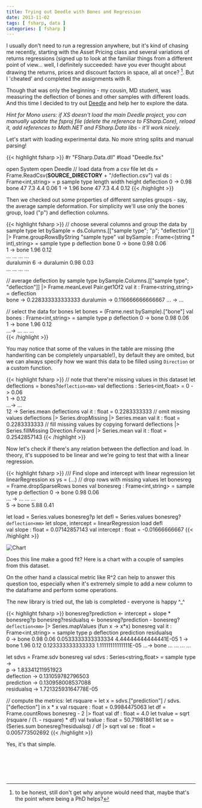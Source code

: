 ```yaml
---
title: Trying out Deedle with Bones and Regression
date: 2013-11-02
tags: [ fsharp, data ]
categories: [ fsharp ]
---
```

I usually don't need to run a regression anywhere, but it's kind of chasing me recently, starting with the Asset Pricing class and several variations of returns regressions (signed up to look at the familiar things from a different point of view... well, I definitely succeeded: have you ever thought about drawing the returns, prices and discount factors in space, all at once? [^1]. But I 'cheated' and completed the assignments with R.  

Though that was only the beginning - my cousin, MD student, was measuring the deflection of bones and other samples with different loads. And this time I decided to try out <a href="http://bluemountaincapital.github.io/Deedle/" title="Deedle: Exploratory data library for .NET" target="_blank">Deedle</a> and help her to explore the data.  

*Hint for Mono users: if XS doesn't load the main Deedle project, you can manually update the fsproj file (delete the reference to FSharp.Core), reload it, add references to Math.NET and FSharp.Data libs - it'll work nicely.*  

Let's start with loading experimental data. No more string splits and manual parsing!  

{{< highlight fsharp >}}
#r "FSharp.Data.dll"
#load "Deedle.fsx"

open System
open Deedle
// load data from a csv file
let ds = Frame.ReadCsv(__SOURCE_DIRECTORY__ + "/deflection.csv")
val ds : Frame<int,string> = 
        p         sample type length<mm> width<mm> height<mm> deflection<mm> 
  0  -> 0.98      bone        47         7.3       4.4        0.06 
  1  -> 1.96      bone        47         7.3       4.4        0.12 
{{< /highlight >}}


Then we checked out some properties of different samples groups - say, the average sample deformation. For simplicity we'll use only the bones group, load ("p") and deflection columns.  

{{< highlight fsharp >}}
// choose several columns and group the data by sample type
let bySample = 
    ds.Columns.[["sample type"; "p"; "deflection<mm>"]] 
    |> Frame.groupRowsByString "sample type"
val bySample : Frame<(string * int),string> =
                  sample type p         deflection<mm> 
  bone      0  -> bone        0.98      0.06           
            1  -> bone        1.96      0.12           
  ...      ...    ...         ...                      
  duralumin 6  -> duralumin   0.98      0.03           
  ...      ...    ...         ...                      

// average deflection by sample type
bySample.Columns.[["sample type"; "deflection<mm>"]] |> Frame.meanLevel Pair.get1Of2
val it : Frame<string,string> =
               deflection<mm>    
  bone      -> 0.228333333333333 
  duralumin -> 0.116666666666667 
  ...       -> ...               

// select the data for bones
let bones = (Frame.nest bySample).["bone"]
val bones : Frame<int,string> =
       sample type p         deflection<mm> 
 0  -> bone        0.98      0.06           
 1  -> bone        1.96      0.12           
 ...-> ...         ...       ...    
{{< /highlight >}}

You may notice that some of the values in the table are missing (the handwriting can be completely unparsable!), by default they are omited, but we can always specify how we want this data to be filled using `Direction` or a custom function.  

{{< highlight fsharp >}}
// note that there're missing values in this dataset
let deflections = bones?``deflection<mm>``
val deflections : Series<int,float> =
 0  -> 0.06      
 1  -> 0.12      
 ...-> ...       
 12 -> <missing> 
Series.mean deflections
 val it : float = 0.2283333333 
// omit missing values
deflections |> Series.dropMissing |> Series.mean
 val it : float = 0.2283333333 
// fill missing values by copying forward
deflections |> Series.fillMissing Direction.Forward |> Series.mean
 val it : float = 0.2542857143 
{{< /highlight >}}

Now let's check if there's any relation between the deflection and load. In theory, it's supposed to be linear and we're going to test that with a linear regression.  

{{< highlight fsharp >}}
/// Find slope and intercept with linear regression
let linearRegression xs ys = (...)
// drop rows with missing values
let bonesreg = Frame.dropSparseRows bones
val bonesreg : Frame<int,string> =
        sample type p    deflection<mm> 
   0 -> bone        0.98 0.06           
 ... -> ...         ...  ...            
   5 -> bone        5.88 0.41           

let load = Series.values bonesreg?p
let defl = Series.values bonesreg?``deflection<mm>``
let slope, intercept = linearRegression load defl   
val slope : float = 0.07142857143 
val intercept : float = -0.01666666667 
{{< /highlight >}}


![Chart](/images/deedle_chart_small.png#floatright)

Does this line make a good fit? Here is a chart with a couple of samples from this dataset.  

On the other hand a classical metric like R^2 can help to answer this question too, especially when it's extremely simple to add a new column to the dataframe and perform some operations.  

The new library is tried out, the lab is completed - everyone is happy ^_^  

{{< highlight fsharp >}}
bonesreg?prediction <- intercept + slope * bonesreg?p 
bonesreg?residualsq <- bonesreg?prediction - bonesreg?``deflection<mm>`` 
                       |> Series.mapValues (fun x -> x*x)
bonesreg
val it : Frame<int,string> =
       sample type p    deflection<mm> prediction         residualsq           
  0 -> bone        0.98 0.06           0.0533333333333334 4.44444444444441E-05 
  1 -> bone        1.96 0.12           0.123333333333333  1.11111111111111E-05 
 ...-> bone        ...  ...            ...                ...                  

let sdvs = Frame.sdv bonesreg
val sdvs : Series<string,float> =
  sample type    -> <missing>           
  p              -> 1.83341211951923    
  deflection<mm> -> 0.131059782796503   
  prediction     -> 0.130958008537088   
  residualsq     -> 1.72132593164778E-05

// compute the metrics:
let rsquare = let x = sdvs.["prediction"] / sdvs.["deflection<mm>"] in x * x
val rsquare : float = 0.9984475063 
let df = Frame.countRows bonesreg - 2 |> float
val df : float = 4.0 
let tvalue = sqrt (rsquare / (1. - rsquare) * df)
val tvalue : float = 50.71981861 
let se = (Series.sum bonesreg?residualsq) / df |> sqrt
val se : float = 0.005773502692 
{{< /highlight >}}
   

Yes, it's that simple.  

<br/><br />
<br/><br />

[^1]: to be honest, still don't get why anyone would need that, maybe that's the point where being a PhD helps?  
